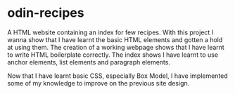 # odin-recipes

A HTML website containing an index for few recipes. With this project I wanna show that I have learnt the basic HTML elements and gotten a hold at using them. The creation of a working webpage shows that I have learnt to write HTML boilerplate correctly. The index shows I have learnt to use anchor elements, list elements and paragraph elements.

Now that I have learnt basic CSS, especially Box Model, I have implemented some of my knowledge to improve on the previous site design.